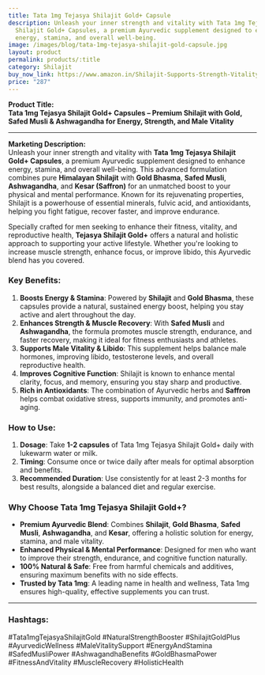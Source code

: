 ```yaml
---
title: Tata 1mg Tejasya Shilajit Gold+ Capsule
description: Unleash your inner strength and vitality with Tata 1mg Tejasya
  Shilajit Gold+ Capsules, a premium Ayurvedic supplement designed to enhance
  energy, stamina, and overall well-being.
image: /images/blog/tata-1mg-tejasya-shilajit-gold-capsule.jpg
layout: product
permalink: products/:title
category: Shilajit
buy_now_link: https://www.amazon.in/Shilajit-Supports-Strength-Vitality-Capsules/dp/B0CSFY5QDH/ref=sr_1_20?crid=1YY2DLXEMCWUZ&tag=ayushmonk-21
price: "287"
---
```

**Product Title:**  
**Tata 1mg Tejasya Shilajit Gold+ Capsules – Premium Shilajit with Gold, Safed Musli & Ashwagandha for Energy, Strength, and Male Vitality**

---

**Marketing Description:**  
Unleash your inner strength and vitality with **Tata 1mg Tejasya Shilajit Gold+ Capsules**, a premium Ayurvedic supplement designed to enhance energy, stamina, and overall well-being. This advanced formulation combines pure **Himalayan Shilajit** with **Gold Bhasma**, **Safed Musli**, **Ashwagandha**, and **Kesar (Saffron)** for an unmatched boost to your physical and mental performance. Known for its rejuvenating properties, Shilajit is a powerhouse of essential minerals, fulvic acid, and antioxidants, helping you fight fatigue, recover faster, and improve endurance.

Specially crafted for men seeking to enhance their fitness, vitality, and reproductive health, **Tejasya Shilajit Gold+** offers a natural and holistic approach to supporting your active lifestyle. Whether you're looking to increase muscle strength, enhance focus, or improve libido, this Ayurvedic blend has you covered.

### **Key Benefits**:
1. **Boosts Energy & Stamina**: Powered by **Shilajit** and **Gold Bhasma**, these capsules provide a natural, sustained energy boost, helping you stay active and alert throughout the day.
2. **Enhances Strength & Muscle Recovery**: With **Safed Musli** and **Ashwagandha**, the formula promotes muscle strength, endurance, and faster recovery, making it ideal for fitness enthusiasts and athletes.
3. **Supports Male Vitality & Libido**: This supplement helps balance male hormones, improving libido, testosterone levels, and overall reproductive health.
4. **Improves Cognitive Function**: Shilajit is known to enhance mental clarity, focus, and memory, ensuring you stay sharp and productive.
5. **Rich in Antioxidants**: The combination of Ayurvedic herbs and **Saffron** helps combat oxidative stress, supports immunity, and promotes anti-aging.

### **How to Use**:
1. **Dosage**: Take **1-2 capsules** of Tata 1mg Tejasya Shilajit Gold+ daily with lukewarm water or milk.
2. **Timing**: Consume once or twice daily after meals for optimal absorption and benefits.
3. **Recommended Duration**: Use consistently for at least 2-3 months for best results, alongside a balanced diet and regular exercise.

### **Why Choose Tata 1mg Tejasya Shilajit Gold+?**
- **Premium Ayurvedic Blend**: Combines **Shilajit**, **Gold Bhasma**, **Safed Musli**, **Ashwagandha**, and **Kesar**, offering a holistic solution for energy, stamina, and male vitality.
- **Enhanced Physical & Mental Performance**: Designed for men who want to improve their strength, endurance, and cognitive function naturally.
- **100% Natural & Safe**: Free from harmful chemicals and additives, ensuring maximum benefits with no side effects.
- **Trusted by Tata 1mg**: A leading name in health and wellness, Tata 1mg ensures high-quality, effective supplements you can trust.

---

### **Hashtags**:  
#Tata1mgTejasyaShilajitGold #NaturalStrengthBooster #ShilajitGoldPlus #AyurvedicWellness #MaleVitalitySupport #EnergyAndStamina #SafedMusliPower #AshwagandhaBenefits #GoldBhasmaPower #FitnessAndVitality #MuscleRecovery #HolisticHealth
